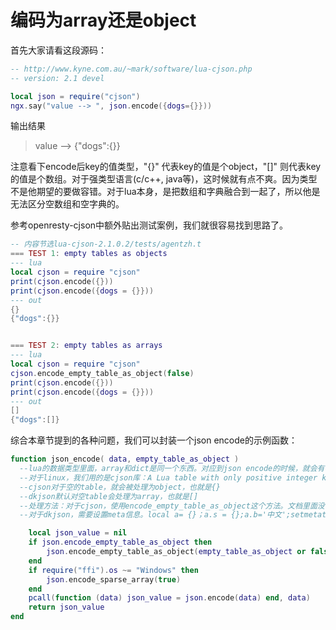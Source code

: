 # 编码为array还是object

首先大家请看这段源码：
```lua
-- http://www.kyne.com.au/~mark/software/lua-cjson.php
-- version: 2.1 devel

local json = require("cjson")
ngx.say("value --> ", json.encode({dogs={}}))
```

输出结果
> value --> {"dogs":{}}

注意看下encode后key的值类型，"{}" 代表key的值是个object，"[]" 则代表key的值是个数组。对于强类型语言(c/c++, java等)，这时候就有点不爽。因为类型不是他期望的要做容错。对于lua本身，是把数组和字典融合到一起了，所以他是无法区分空数组和空字典的。

参考openresty-cjson中额外贴出测试案例，我们就很容易找到思路了。

```lua
-- 内容节选lua-cjson-2.1.0.2/tests/agentzh.t
=== TEST 1: empty tables as objects
--- lua
local cjson = require "cjson"
print(cjson.encode({}))
print(cjson.encode({dogs = {}}))
--- out
{}
{"dogs":{}}


=== TEST 2: empty tables as arrays
--- lua
local cjson = require "cjson"
cjson.encode_empty_table_as_object(false)
print(cjson.encode({}))
print(cjson.encode({dogs = {}}))
--- out
[]
{"dogs":[]}
```

综合本章节提到的各种问题，我们可以封装一个json encode的示例函数：

```lua
function json_encode( data, empty_table_as_object )
  --lua的数据类型里面，array和dict是同一个东西。对应到json encode的时候，就会有不同的判断
  --对于linux，我们用的是cjson库：A Lua table with only positive integer keys of type number will be encoded as a JSON array. All other tables will be encoded as a JSON object.
  --cjson对于空的table，就会被处理为object，也就是{}
  --dkjson默认对空table会处理为array，也就是[]
  --处理方法：对于cjson，使用encode_empty_table_as_object这个方法。文档里面没有，看源码
  --对于dkjson，需要设置meta信息。local a= {}；a.s = {};a.b='中文';setmetatable(a.s,  { __jsontype = 'object' });ngx.say(comm.json_encode(a))

    local json_value = nil
    if json.encode_empty_table_as_object then
        json.encode_empty_table_as_object(empty_table_as_object or false) -- 空的table默认为array
    end
    if require("ffi").os ~= "Windows" then
        json.encode_sparse_array(true)
    end
    pcall(function (data) json_value = json.encode(data) end, data)
    return json_value
end
```
